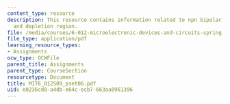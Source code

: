 ```yaml
---
content_type: resource
description: This resource contains information related to npn bipolar transistor
  and depletion region.
file: /media/courses/6-012-microelectronic-devices-and-circuits-spring-2009/e0236cd8a4dbe64cecb7663aa0961396_MIT6_012S09_pset06.pdf
file_type: application/pdf
learning_resource_types:
- Assignments
ocw_type: OCWFile
parent_title: Assignments
parent_type: CourseSection
resourcetype: Document
title: MIT6_012S09_pset06.pdf
uid: e0236cd8-a4db-e64c-ecb7-663aa0961396
---
```


